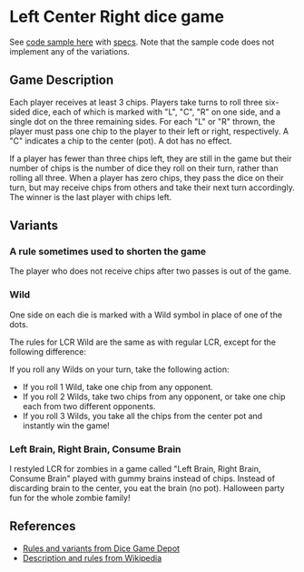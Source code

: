 # Left Center Right dice game

See [code sample here](left_center_right.rb) with [specs](spec/left_center_right_spec.rb).
Note that the sample code does not implement any of the variations.

## Game Description
Each player receives at least 3 chips. Players take turns to roll three
six-sided dice, each of which is marked with "L", "C", "R" on one side, and a
single dot on the three remaining sides. For each "L" or "R" thrown, the player
must pass one chip to the player to their left or right, respectively. A "C"
indicates a chip to the center (pot). A dot has no effect.

If a player has fewer than three chips left, they are still in the game but
their number of chips is the number of dice they roll on their turn, rather
than rolling all three. When a player has zero chips, they pass the dice on
their turn, but may receive chips from others and take their next turn
accordingly. The winner is the last player with chips left.

## Variants
### A rule sometimes used to shorten the game
The player who does not receive chips after two passes is out of the game.

### Wild
One side on each die is marked with a Wild symbol in place of one of the dots.

The rules for LCR Wild are the same as with regular LCR, except for the
following difference:

If you roll any Wilds on your turn, take the following action:

* If you roll 1 Wild, take one chip from any opponent.
* If you roll 2 Wilds, take two chips from any opponent, or take one
  chip each from two different opponents.
* If you roll 3 Wilds, you take all the chips from the center pot and
  instantly win the game!

### Left Brain, Right Brain, Consume Brain
I restyled LCR for zombies in a game called "Left Brain, Right Brain, Consume
Brain" played with gummy brains instead of chips. Instead of discarding brain
to the center, you eat the brain (no pot). Halloween party fun for the whole
zombie family!

## References
* [Rules and variants from Dice Game Depot](https://www.dicegamedepot.com/lcr-dice-game-rules/)
* [Description and rules from Wikipedia](https://en.wikipedia.org/wiki/LCR_(dice_game))

